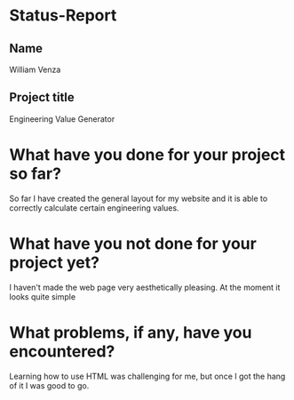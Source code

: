 # Status-Report
## Name
William Venza
## Project title
Engineering Value Generator

# What have you done for your project so far?
So far I have created the general layout for my website and it is able to correctly calculate certain engineering values.
# What have you not done for your project yet? 
I haven't made the web page very aesthetically pleasing. At the moment it looks quite simple
# What problems, if any, have you encountered?
Learning how to use HTML was challenging for me, but once I got the hang of it I was good to go. 
